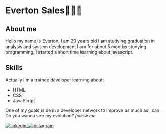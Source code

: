 <h1>Everton Sales👨🏽‍💻</h1>
  
  <h2>About me</h2>
    <p>Hello my name is Everton, I am 20 years old I am studying graduation in analysis and system development I am for about 5 months studying   programming, I started a short time learning about javascript.</p>
    
  <h2>Skills</h2>
    <p>Actually i'm a trainee developer learning about:</p>
    <ul>
        <li>HTML</li>
        <li>CSS</li>
        <li>JavaScript</li>
    </ul>
    <p>One of my goals is be in a developer network to improve as much as i can. Do you wanna see my evolution? <em>follow me</em></p>
    <a href="https://www.linkedin.com/in/everton-sales-7230a2221//" target="_blank">
    <img align="center" src="https://img.shields.io/badge/LinkedIn-05122a?style=flat&logo=linkedin" alt="linkedin">
   </a>
   
   <a href="https://www.instagram.com/saleshz/" target="_blank">
    <img align="center" src="https://img.shields.io/badge/Instagram-05122a?style=flat&logo=instagram" alt="instagram">
   </a>
    
   
